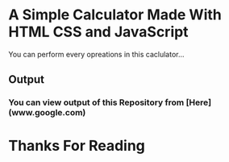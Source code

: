 # A Simple Calculator Made With HTML CSS and JavaScript

You can perform every opreations in this caclulator...

## Output 

<h3>You can view output of this Repository from [Here](www.google.com)<h3>

# Thanks For Reading
